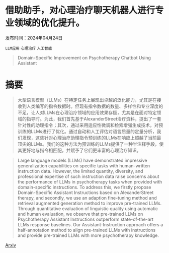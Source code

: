 # 借助助手，对心理治疗聊天机器人进行专业领域的优化提升。

发布时间：2024年04月24日

`LLM应用` `心理治疗` `人工智能`

> Domain-Specific Improvement on Psychotherapy Chatbot Using Assistant

# 摘要

> 大型语言模型（LLMs）在特定任务上展现出卓越的泛化能力，尤其是在接收到人类编写的指令数据时。但现有指令数据的数量、多样性和专业深度的不足，让人对LLMs在心理治疗领域的应用效果存疑，尤其是在面对特定领域的指导时。为此，我们首先基于AlexanderStreet治疗资料，提出了一套针对性的助理指令；其次，通过采用适应性微调和检索增强生成技术，对预训练的LLMs进行了优化。通过自动和人工评估对语言质量的定量分析，我们发现，这些针对心理治疗助理指令预训练的LLMs在响应上超越了当前最顶尖的LLMs。我们的这种方法为预训练的LLMs提供了一种半注释手段，使其更好地与指令相匹配，并赋予了它们更丰富的心理治疗知识。

> Large language models (LLMs) have demonstrated impressive generalization capabilities on specific tasks with human-written instruction data. However, the limited quantity, diversity, and professional expertise of such instruction data raise concerns about the performance of LLMs in psychotherapy tasks when provided with domain-specific instructions. To address this, we firstly propose Domain-Specific Assistant Instructions based on AlexanderStreet therapy, and secondly, we use an adaption fine-tuning method and retrieval augmented generation method to improve pre-trained LLMs. Through quantitative evaluation of linguistic quality using automatic and human evaluation, we observe that pre-trained LLMs on Psychotherapy Assistant Instructions outperform state-of-the-art LLMs response baselines. Our Assistant-Instruction approach offers a half-annotation method to align pre-trained LLMs with instructions and provide pre-trained LLMs with more psychotherapy knowledge.

[Arxiv](https://arxiv.org/abs/2404.16160)